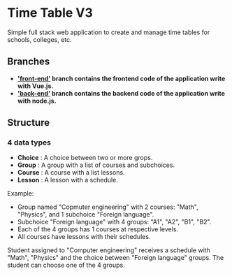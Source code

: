 # Time Table V3

Simple full stack web application to create and manage time tables for schools, colleges, etc.

## Branches

-   **['front-end'](https://gitlab.com/mngn/time-table-v3/-/tree/front-end) branch contains the frontend code of the application write with Vue.js.**
-   **['back-end'](https://gitlab.com/mngn/time-table-v3/-/tree/back-end) branch contains the backend code of the application write with node.js.**

## Structure

### 4 data types

-   **Choice** : A choice between two or more grops.
-   **Group** : A group with a list of courses and subchoices.
-   **Course** : A course with a list lessons.
-   **Lesson** : A lesson with a schedule.

Example:

-   Group named "Copmuter engineering" with 2 courses: "Math", "Physics", and 1 subchoice "Foreign language".
-   Subchoice "Foreign language" with 4 groups: "A1", "A2", "B1", "B2".
-   Each of the 4 groups has 1 courses at respective levels.
-   All courses have lessons with their schedules.

Student assigned to "Computer engineering" receives a schedule with "Math", "Physics" and the choice between "Foreign language" groups. The student can choose one of the 4 groups.
